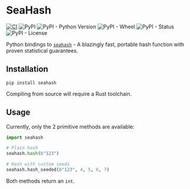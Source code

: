# SeaHash

[![CI](https://github.com/RealOrangeOne/seahash-py/actions/workflows/ci.yml/badge.svg)](https://github.com/RealOrangeOne/seahash-py/actions/workflows/ci.yml)
![PyPI](https://img.shields.io/pypi/v/seahash.svg)
![PyPI - Python Version](https://img.shields.io/pypi/pyversions/seahash.svg)
![PyPI - Wheel](https://img.shields.io/pypi/wheel/seahash.svg)
![PyPI - Status](https://img.shields.io/pypi/status/seahash.svg)
![PyPI - License](https://img.shields.io/pypi/l/seahash.svg)


Python bindings to [`seahash`](https://docs.rs/seahash/) - A blazingly fast, portable hash function with proven statistical guarantees.

## Installation

```
pip install seahash
```

Compiling from source will require a Rust toolchain.

## Usage

Currently, only the 2 primitive methods are available:

```python
import seahash

# Plain hash
seahash.hash(b"123")

# Hash with custom seeds
seahash.hash_seeded(b"123", 4, 5, 6, 7)
```

Both methods return an `int`.
